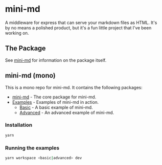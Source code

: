 # mini-md

A middleware for express that can serve your markdown files as HTML. It's by no means a polished product, but it's a fun little project that I've been working on.

## The Package

See [mini-md](mini-md) for information on the package itself.

## mini-md (mono)

This is a mono repo for mini-md. It contains the following packages:

- [mini-md](mini-md) - The core package for mini-md.
- [Examples](examples) - Examples of mini-md in action.
  - [Basic](examples/basic) - A basic example of mini-md.
  - [Advanced](examples/advanced) - An advanced example of mini-md.

### Installation

```bash
yarn
```

### Running the examples

```bash
yarn workspace <basic|advanced> dev
```
